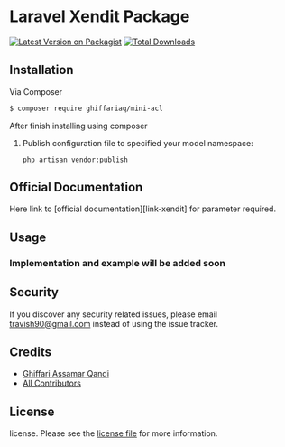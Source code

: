 # Laravel Xendit Package

[![Latest Version on Packagist][ico-version]][link-packagist]
[![Total Downloads][ico-downloads]][link-downloads]



## Installation

Via Composer

``` bash
$ composer require ghiffariaq/mini-acl
```

After finish installing using composer

1) Publish configuration file to specified your model namespace:

    ```
    php artisan vendor:publish
    ```

## Official Documentation

Here link to [official documentation][link-xendit] for parameter required.

## Usage

### Implementation and example will be added soon

## Security

If you discover any security related issues, please email travish90@gmail.com instead of using the issue tracker.

## Credits

- [Ghiffari Assamar Qandi][link-author]
- [All Contributors][link-contributors]

## License

license. Please see the [license file](license.md) for more information.

[ico-version]: https://img.shields.io/packagist/v/ghiffariaq/laravel-xendit.svg?style=flat-square
[ico-downloads]: https://img.shields.io/packagist/dt/ghiffariaq/laravel-xendit.svg?style=flat-square


[link-packagist]: https://packagist.org/packages/ghiffariaq/laravel-xendit
[link-downloads]: https://packagist.org/packages/ghiffariaq/laravel-xendit
[link-author]: https://github.com/Ghiffari
[link-contributors]: ../../contributors